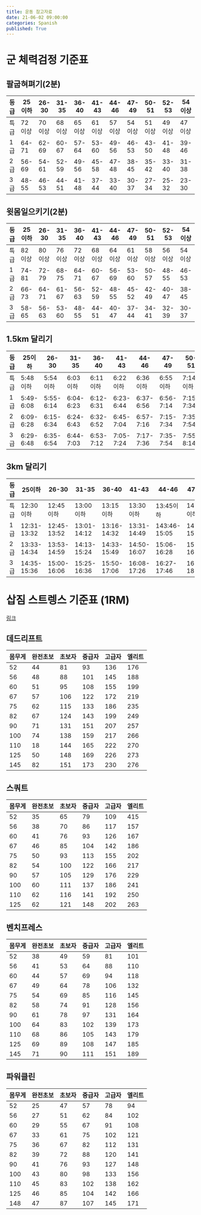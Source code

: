 ```yaml
---
title: 운동 참고자료
date: 21-06-02 09:00:00
categories: Spanish
published: True
---
```


# 군 체력검정 기준표

## 팔굽혀펴기(2분)
|등급|25이하|26-30|31-35|36-40|41-43|44-46|47-49|50-51|52-53|54이상|
|---|---|---|---|---|---|---|---|--|---|---|
|특급|72이상|70이상|68이상|65이상|61이상|57이상|54이상|51이상|49이상|47이상|
|1급|64-71|62-69|60-67|57-64|53-60|49-56|46-53|43-50|41-48|39-46|
|2급|56-69|54-61|52-59|49-56|45-58|47-48|38-45|35-42|33-40|31-38|
|3급|48-55|46-53|44-51|41-48|37-44|33-40|30-37|27-34|25-32|23-30|

## 윗몸일으키기(2분)
|등급|25이하|26-30|31-35|36-40|41-43|44-46|47-49|50-51|52-53|54이상|
|---|---|---|---|---|---|---|---|--|---|---|
|특급|82이상|80이상|76이상|72이상|68이상|64이상|61이상|58이상|56이상|54이상|
|1급|74-81|72-79|68-75|64-71|60-67|56-69|53-60|50-57|48-55|46-53|
|2급|66-73|64-71|61-67|56-63|52-59|48-55|45-52|42-49|40-47|38-45|
|3급|58-65|56-63|53-60|48-55|44-51|40-47|37-44|34-41|32-39|30-37|

## 1.5km 달리기
|등급|25이하|26-30|31-35|36-40|41-43|44-46|47-49|50-51|52-53|54이상|
|---|---|---|---|---|---|---|---|--|---|---|
|특급|5:48이하|5:54이하|6:03이하|6:11이하|6:22이하|6:36이하|6:55이하|7:14이하|7:34이하|7:54이하|
|1급|5:49-6:08|5:55-6:14|6:04-6:23|6:12-6:31|6:23-6:44|6:37-6:56|6:56-7:14|7:15-7:34|7:35-7:54|7:55-8:14|
|2급|6:09-6:28|6:15-6:34|6:24-6:43|6:32-6:52|6:45-7:04|6:57-7:16|7:15-7:34|7:35-7:54|7:55-8:14|8:15-8:34|
|3급|6:29-6:48|6:35-6:54|6:44-7:03|6:53-7:12|7:05-7:24|7:17-7:36|7:35-7:54|7:55-8:14|8:15-8:34|8:35-8:54|

## 3km 달리기
|등급|25이하|26-30|31-35|36-40|41-43|44-46|47-49|50-51|52-53|54이상|
|---|---|---|---|---|---|---|---|--|---|---|
|특급|12:30이하|12:45이하|13:00이하|13:15이하|13:30이하|13:45이하|14:00이하|14:15이하|14:30이하|14:45이하|
|1급|12:31-13:32|12:45-13:52|13:01-14:12|13:16-14:32|13:31-14:49|143:46-15:05|14:01-15:25|14:16-15:42|14:31-16:02|14:46-16:19|
|2급|13:33-14:34|13:53-14:59|14:13-15:24|14:33-15:49|14:50-16:07|15:06-16:28|15:26-16:51|15:43-17:09|16:03-17:34|16:20-17:52|
|3급|14:35-15:36|15:00-16:06|15:25-16:36|15:50-17:06|16:08-17:26|16:27-17:46|16:52-18:16|17:10-18:36|17:35-19:08|17:53-19:26|

# 삽짐 스트렝스 기준표 (1RM)
[링크](http://speedandpower.co.kr/50/list.asp?mode=view&boardid=2&categoryid=21&articleid=54142)

## 데드리프트
|몸무게|완전초보|초보자|중급자|고급자|엘리트|
|---|---|---|---|---|---|
|52|44|81|93|136|176|
|56|48|88|101|145|188|
|60|51|95|108|155|199|
|67|57|106|122|172|219|
|75|62|115|133|186|235|
|82|67|124|143|199|249|
|90|71|131|151|207|257|
|100|74|138|159|217|266|
|110|18|144|165|222|270|
|125|50|148|169|226|273|
|145|82|151|173|230|276|

## 스쿼트
|몸무게|완전초보|초보자|중급자|고급자|엘리트|
|---|---|---|---|---|---|
|52|35|65|79|109|415|
|56|38|70|86|117|157|
|60|41|76|93|126|167|
|67|46|85|104|142|186|
|75|50|93|113|155|202|
|82|54|100|122|166|217|
|90|57|105|129|176|229|
|100|60|111|137|186|241|
|110|62|116|141|192|250|
|125|62|121|148|202|263|

## 벤치프레스
|몸무게|완전초보|초보자|중급자|고급자|엘리트|
|---|---|---|---|---|---|
|52|38|49|59|81|101|
|56|41|53|64|88|110|
|60|44|57|69|94|118|
|67|49|64|78|106|132|
|75|54|69|85|116|145|
|82|58|74|91|128|156|
|90|61|78|97|131|164|
|100|64|83|102|139|173|
|110|68|86|105|143|179|
|125|69|89|108|147|185|
|145|71|90|111|151|189|

## 파워클린
|몸무게|완전초보|초보자|중급자|고급자|엘리트|
|---|---|---|---|---|---|
52|25|47|57|78|94|
|56|27|51|62|84|102|
|60|29|55|67|91|108|
|67|33|61|75|102|121|
|75|36|67|82|112|131|
|82|39|72|88|120|141|
|90|41|76|93|127|148|
|100|43|80|98|133|156|
|110|45|83|102|138|162|
|125|46|85|104|142|166|
|148|47|87|107|145|171|
